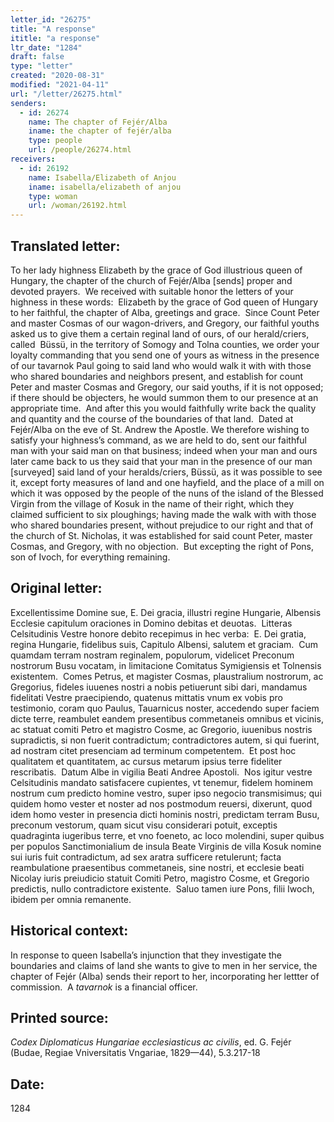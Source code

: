 ```yaml
---
letter_id: "26275"
title: "A response"
ititle: "a response"
ltr_date: "1284"
draft: false
type: "letter"
created: "2020-08-31"
modified: "2021-04-11"
url: "/letter/26275.html"
senders:
  - id: 26274
    name: The chapter of Fejér/Alba 
    iname: the chapter of fejér/alba 
    type: people
    url: /people/26274.html
receivers:
  - id: 26192
    name: Isabella/Elizabeth of Anjou
    iname: isabella/elizabeth of anjou
    type: woman
    url: /woman/26192.html
---
```

<h2> Translated letter:</h2><p>To her lady highness Elizabeth by the grace of God illustrious queen of Hungary, the chapter of the church of Fejér/Alba [sends] proper and devoted prayers.&nbsp; We received with suitable honor the letters of your highness in these words:&nbsp; Elizabeth by the grace of God queen of Hungary to her faithful, the chapter of Alba, greetings and grace.&nbsp; Since Count Peter and master Cosmas of our wagon-drivers, and Gregory, our faithful youths asked us to give them a certain reginal land of ours, of our herald/criers, called&nbsp; Büssü, in the territory of Somogy and Tolna counties, we order your loyalty commanding that you send one of yours as witness in the presence of our tavarnok Paul going to said land who would walk it with with those who shared boundaries and neighbors present, and establish for count Peter and master Cosmas and Gregory, our said youths, if it is not opposed; if there should be objecters, he would summon them to our presence at an appropriate time.&nbsp; And after this you would faithfully write back the quality and quantity and the course of the boundaries of that land.&nbsp; Dated at Fejér/Alba on the eve of St. Andrew the Apostle. We therefore wishing to satisfy your highness’s command, as we are held to do, sent our faithful man with your said man on that business; indeed when your man and ours later came back to us they said that your man in the presence of our man [surveyed] said land of your heralds/criers, Büssü, as it was possible to see it, except forty measures of land and one hayfield, and the place of a mill on which it was opposed by the people of the nuns of the island of the Blessed Virgin from the village of Kosuk in the name of their right, which they claimed sufficient to six ploughings; having made the walk with with those who shared boundaries present, without prejudice to our right and that of the church of St. Nicholas, it was established for said count Peter, master Cosmas, and Gregory, with no objection.&nbsp; But excepting the right of Pons, son of Ivoch, for everything remaining.&nbsp;</p><h2 class="mt-4"> Original letter:</h2><p>Excellentissime Domine sue, E. Dei gracia, illustri regine Hungarie, Albensis Ecclesie capitulum oraciones in Domino debitas et deuotas.&nbsp; Litteras Celsitudinis Vestre honore debito recepimus in hec verba:&nbsp; E. Dei gratia, regina Hungarie, fidelibus suis, Capitulo Albensi, salutem et graciam.&nbsp; Cum quamdam terram nostram reginalem, populorum, videlicet Preconum nostrorum Busu vocatam, in limitacione Comitatus Symigiensis et Tolnensis existentem.&nbsp; Comes Petrus, et magister Cosmas, plaustralium nostrorum, ac Gregorius, fideles iuuenes nostri a nobis petiuerunt sibi dari, mandamus fidelitati Vestre praecipiendo, quatenus mittatis vnum ex vobis pro testimonio, coram quo Paulus, Tauarnicus noster, accedendo super faciem dicte terre, reambulet eandem presentibus commetaneis omnibus et vicinis, ac statuat comiti Petro et magistro Cosme, ac Gregorio, iuuenibus nostris supradictis, si non fuerit contradictum; contradictores autem, si qui fuerint, ad nostram citet presenciam ad terminum competentem.&nbsp; Et post hoc qualitatem et quantitatem, ac cursus metarum ipsius terre fideliter rescribatis.&nbsp; Datum Albe in vigilia Beati Andree Apostoli.&nbsp; Nos igitur vestre Celsitudinis mandato satisfacere cupientes, vt tenemur, fidelem hominem nostrum cum predicto homine vestro, super ipso negocio transmisimus; qui quidem homo vester et noster ad nos postmodum reuersi, dixerunt, quod idem homo vester in presencia dicti hominis nostri, predictam terram Busu, preconum vestorum, quam sicut visu considerari potuit, exceptis quadraginta iugeribus terre, et vno foeneto, ac loco molendini, super quibus per populos Sanctimonialium de insula Beate Virginis de villa Kosuk nomine sui iuris fuit contradictum, ad sex aratra sufficere retulerunt; facta reambulatione praesentibus commetaneis, sine nostri, et ecclesie beati Nicolay iuris preiudicio statuit Comiti Petro, magistro Cosme, et Gregorio predictis, nullo contradictore existente.&nbsp; Saluo tamen iure Pons, filii Iwoch, ibidem per omnia remanente.&nbsp;</p><h2 class="mt-4"> Historical context:</h2><p>In response to queen Isabella’s injunction that they investigate the boundaries and claims of land she wants to give to men in her service, the chapter of Fejér (Alba) sends their report to her, incorporating her lettter of commission.&nbsp; A<em> tavarnok</em> is a financial officer.</p><h2 class="mt-4"> Printed source:</h2><p><i>Codex Diplomaticus Hungariae ecclesiasticus ac civilis</i>, ed. G. Fejér (Budae, Regiae Vniversitatis Vngariae, 1829—44), 5.3.217-18&nbsp;</p><h2 class="mt-4"> Date:</h2>1284